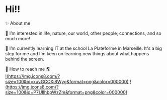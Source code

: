 # Hi!! 

✨ About me   
  
👀 I’m interested in life, nature, our world, other people, connections, and so much more!

🌱 I’m currently learning IT at the school La Plateforme in Marseille. It's a big step for me and I'm keen on learning new things about what happens behind the screen.

 🔗 How to reach me 🌎  
[!(https://img.icons8.com/?size=100&id=xuvGCOXi8Wyg&format=png&color=000000)](www.linkedin.com/in/elodie-boweren) 
[!(https://img.icons8.com/?size=100&id=P7UIlhbpWzZm&format=png&color=000000)](mailto:elodie.boweren@gmail.com)

<!---
elodie-boweren/elodie-boweren is a ✨ special ✨ repository because its `README.md` (this file) appears on your GitHub profile.
You can click the Preview link to take a look at your changes.
--->
